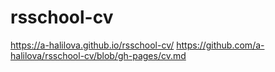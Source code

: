 # rsschool-cv
https://a-halilova.github.io/rsschool-cv/
https://github.com/a-halilova/rsschool-cv/blob/gh-pages/cv.md
